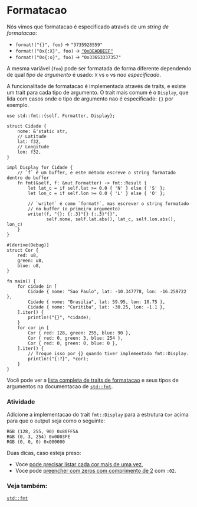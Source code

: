# Formatacao

Nós vimos que formatacao é especificado através de um *string de formatacao*:

* `format!("{}", foo)` -> `"3735928559"`
* `format!("0x{:X}", foo)` ->
  [`"0xDEADBEEF"`][deadbeef]
* `format!("0o{:o}", foo)` -> `"0o33653337357"`

A mesma variável (`foo`) pode ser formatada de forma diferente dependendo de qual
*tipo de argumento* é usado: `X` vs `o` vs *nao especificado*.

A funcionalitade de formatacao é implementada através de traits, e existe um trait 
para cada tipo de argumento. O trait mais comum é o `Display`, que lida com casos
onde o tipo de argumento nao é especificado: `{}` por exemplo.

```rust,editable
use std::fmt::{self, Formatter, Display};

struct Cidade {
    nome: &'static str,
    // Latitude
    lat: f32,
    // Longitude
    lon: f32,
}

impl Display for Cidade {
    // `f` é um buffer, e este método escreve o string formatado dentro do buffer
    fn fmt(&self, f: &mut Formatter) -> fmt::Result {
        let lat_c = if self.lat >= 0.0 { 'N' } else { 'S' };
        let lon_c = if self.lon >= 0.0 { 'L' } else { 'O' };

        // `write!` é como `format!`, mas escrever o string formatado
        // no buffer (o primeiro argumento)
        write!(f, "{}: {:.3}°{} {:.3}°{}",
               self.nome, self.lat.abs(), lat_c, self.lon.abs(), lon_c)
    }
}

#[derive(Debug)]
struct Cor {
    red: u8,
    green: u8,
    blue: u8,
}

fn main() {
    for cidade in [
        Cidade { nome: "Sao Paulo", lat: -10.347778, lon: -16.259722 },
        Cidade { nome: "Brasilia", lat: 59.95, lon: 10.75 },
        Cidade { nome: "Curitiba", lat: -30.25, lon: -1.1 },
    ].iter() {
        println!("{}", *cidade);
    }
    for cor in [
        Cor { red: 128, green: 255, blue: 90 },
        Cor { red: 0, green: 3, blue: 254 },
        Cor { red: 0, green: 0, blue: 0 },
    ].iter() {
        // Troque isso por {} quando tiver implementado fmt::Display.
        println!("{:?}", *cor);
    }
}
```

Você pode ver a [lista completa de traits de formatacao][fmt_traits] e seus tipos de argumentos
na documentacao de [`std::fmt`][fmt].

### Atividade
Adicione a implementacao do trait `fmt::Display` para a estrutura `Cor` acima
para que o output seja como o seguinte:

```text
RGB (128, 255, 90) 0x80FF5A
RGB (0, 3, 254) 0x0003FE
RGB (0, 0, 0) 0x000000
```

Duas dicas, caso esteja preso:
 * Voce [pode precisar listar cada cor mais de uma vez][named_parameters],
 * Voce pode [preencher com zeros com comprimento de 2][fmt_width] com `:02`.

### Veja também:

[`std::fmt`][fmt]

[named_parameters]: https://doc.rust-lang.org/std/fmt/#named-parameters
[deadbeef]: https://en.wikipedia.org/wiki/Deadbeef#Magic_debug_values
[fmt]: https://doc.rust-lang.org/std/fmt/
[fmt_traits]: https://doc.rust-lang.org/std/fmt/#formatting-traits
[fmt_width]: https://doc.rust-lang.org/std/fmt/#width

